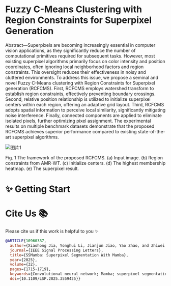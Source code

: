 # Fuzzy C-Means Clustering with Region Constraints for Superpixel Generation

Abstract—Superpixels are becoming increasingly essential in computer vision applications, as they significantly reduce the number of computational primitives required for subsequent tasks. However, most existing superpixel algorithms primarily focus on color intensity and position coordinates, often ignoring local neighborhood factors and region constraints. This oversight reduces their effectiveness in noisy and cluttered environments. To address this issue, we propose a seminal and novel Fuzzy C-Means clustering with Region Constraints for Superpixel generation (RCFCMS). First, RCFCMS employs watershed transform to establish region constraints, effectively preventing boundary crossings. Second, relative position relationship is utilized to initialize superpixel centers within each region, offering an adaptive grid layout. Third, RCFCMS adopts spatial information to perceive local similarity, significantly mitigating noise interference. Finally, connected components are applied to eliminate isolated pixels, further optimizing pixel assignment. The experimental results on multiple benchmark datasets demonstrate that the proposed RCFCMS achieves superior performance compared to existing state-of-the-art superpixel algorithms.

![图片1](https://github.com/user-attachments/assets/85858618-cf18-45a9-87f1-54698314fd86)

Fig. 1 The framework of the proposed RCFCMS. (a) Input image. (b) Region constraints from AMR-WT. (c) Initialize centers. (d) The highest membership heatmap. (e) The superpixel result.

# ✨ Getting Start



# Cite Us 📚 

Please cite us if this work is helpful to you ✨

```bibtex
@ARTICLE{10960337,
  author={Xiaohong Jia, Yonghui Li, Jianjun Jiao, Yao Zhao, and Zhiwei Xia.},
  journal={IEEE Signal Processing Letters}, 
  title={SSMamba: Superpixel Segmentation With Mamba}, 
  year={2025},
  volume={32},
  pages={1715-1719},
  keywords={Convolutional neural network; Mamba; superpixel segmentation},
  doi={10.1109/LSP.2025.3559425}}
